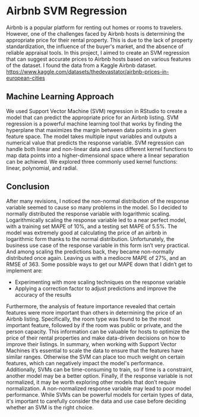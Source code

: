 # Airbnb SVM Regression
Airbnb is a popular platform for renting out homes or rooms to travelers. However, one of the challenges faced by Airbnb hosts is determining the appropriate price for their rental property. This is due to the lack of property standardization, the influence of the buyer's market, and the absence of reliable appraisal tools. In this project, I aimed to create an SVM regression that can suggest accurate prices to Airbnb hosts based on various features of the dataset. I found the data from a Kaggle Airbnb dataset. https://www.kaggle.com/datasets/thedevastator/airbnb-prices-in-european-cities

## Machine Learning Approach
We used Support Vector Machine (SVM) regression in RStudio to create a model that can predict the appropriate price for an Airbnb listing. SVM regression is a powerful machine learning tool that works by finding the hyperplane that maximizes the margin between data points in a given feature space. The model takes multiple input variables and outputs a numerical value that predicts the response variable. SVM regression can handle both linear and non-linear data and uses different kernel functions to map data points into a higher-dimensional space where a linear separation can be achieved. We explored three commonly used kernel functions: linear, polynomial, and radial.

## Conclusion
After many revisions, I noticed the non-normal distribution of the response variable seemed to cause so many problems in the model. So I decided to normally distributed the response variable with logarithmic scaling. Logarithmically scaling the response variable led to a near perfect model, with a training set MAPE of 10%, and a testing set MAPE of 5.5%. The model was extremely good at calculating the price of an airbnb in logarithmic form thanks to the normal distribution. Unfortunately, the business use case of the response variable in this form isn’t very practical. And among scaling the predictions back, they became non-normally distributed once again. Leaving us with a mediocre MAPE of 27%, and an RMSE of 363. Some possible ways to get our MAPE down that I didn’t get to implement are:
- Experimenting with more scaling techniques on the response variable
- Applying a correction factor to adjust predictions and improve the accuracy of the results

Furthermore, the analysis of feature importance revealed that certain features were more important than others in determining the price of an Airbnb listing. Specifically, the room type was found to be the most important feature, followed by if the room was public or private, and the person capacity. This information can be valuable for hosts to optimize the price of their rental properties and make data-driven decisions on how to improve their listings.
In summary, when working with Support Vector Machines it’s essential to scale the data to ensure that the features have similar ranges. Otherwise the SVM can place too much weight on certain features, which can negatively impact the model's performance. Additionally, SVMs can be time-consuming to train, so if time is a constraint, another model may be a better option. Finally, if the response variable is not normalized, it may be worth exploring other models that don’t require normalization. A non-normalized response variable may lead to poor model performance. While SVMs can be powerful models for certain types of data, it's important to carefully consider the data and use case before deciding whether an SVM is the right choice.
